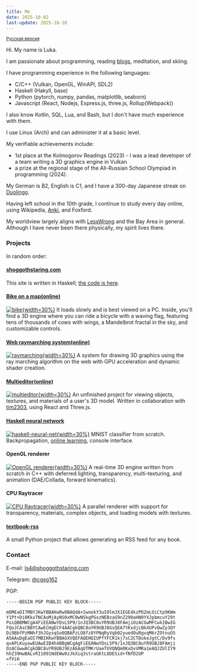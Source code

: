 ```yaml
---
title: Me
date: 2025-10-02
last-update: 2025-10-10
---
```


<small>[Русская версия](ru)</small>

Hi. My name is Luka.

I am passionate about programming, reading [blogs](http://23.94.5.170:8080), meditation, and skiing.

I have programming experience in the following languages:

- C/C++ (Vulkan, OpenGL, WinAPI, SDL2)
- Haskell (Hakyll, base)
- Python (pytorch, numpy, pandas, matplotlib, seaborn)
- Javascript (React, Nodejs, Express.js, three.js, Rollup(Webpack))

I also know Kotlin, SQL, Lua, and Bash, but I don't have much experience with them.

I use Linux (Arch) and can administer it at a basic level.

My verifiable achievements include:

- 1st place at the Kolmogorov Readings (2023) - I was a lead developer of a team writing a 3D graphics engine in Vulkan
- a prize at the regional stage of the All-Russian School Olympiad in programming (2024).

My German is B2, English is C1, and I have a 300-day Japanese streak on [Duolingo](https://www.duolingo.com/profile/deeeear).

Having left school in the 10th grade, I continue to study every day online, using Wikipedia, [Anki](srs), and Foxford.

My worldview largely aligns with [LessWrong](https://lesswrong.com/) and the Bay Area in general. Although I have never been there physically, my spirit lives there.

### Projects

In random order:

#### [shoggothstaring.com](about)

This site is written in Haskell; [the code is here](https://github.com/30be/shoggothStaring/blob/main/main.hs).

#### [Bike on a map(online)](https://30be.github.io/SUM2023/PROJECT/dist/)

[![bike](bike.png){width=30%}](bike.png)
It loads slowly and is best viewed on a PC.
Inside, you'll find a 3D engine where you can ride a bicycle with a waving flag, featuring tens of thousands of cows with wings, a Mandelbrot fractal in the sky, and customizable controls.

#### [Web raymarching system(online)](https://30be.github.io/SUM2024/WebRaymarching/)

[![raymarching](raymarching.png){width=30%}](raymarching.png)
A system for drawing 3D graphics using the ray marching algorithm on the web with GPU acceleration and dynamic shader creation.

#### [Multieditor(online)](https://30be.github.io/MultiEditor/output/index.html)

[![multieditor](multieditor.png){width=30%}](multieditor.png)
An unfinished project for viewing objects, textures, and materials of a user's 3D model.
Written in collaboration with [tim2303](https://github.com/tim2303/), using React and Three.js.

#### [Haskell neural network](https://github.com/30be/haskell-neural-net)

[![haskell-neural-net](haskell-nn.png){width=30%}](haskell-nn.png)
MNIST classifier from scratch. Backpropagation, [online learning](https://en.wikipedia.org/wiki/Online_machine_learning),  console interface.

#### OpenGL renderer

[![OpenGL renderer](T06ANIM.png){width=30%}](T06ANIM.png)
A real-time 3D engine written from scratch in C++ with deferred lighting, transparency, multi-texturing, and animation (DAE/Collada, forward kinematics).

#### CPU Raytracer

[![CPU Raytracer](T05RT.png){width=30%}](T05RT.png)
A parallel renderer with support for transparency, materials, complex objects, and loading models with textures.

#### [textbook-rss](https://github.com/30be/TextbookRSS)

A small Python project that allows generating an RSS feed for any book.

### Contact

E-mail: <ls4@shoggothstaring.com>

Telegram: [@cgsg162](https://t.me/cgsg162)

PGP:

```PGP
-----BEGIN PGP PUBLIC KEY BLOCK-----

mDMEaOI7MBYJKwYBBAHaRw8BAQdA+2wnekY3uI0lmJX1EGE4kzPDZmLOiCtp9KWm
Y1Pt+Di0KkxTNCAoMjAyNS0xMC0wNSkgPGxzNEBzaG9nZ290aHN0YXJpbmcuY29t
PoiQBBMWCgA4FiEEANwYDsL5P9/1nJQ3BC8uYR9UBJ8FAmjiOzACGwMFCwkIBwIG
FQoJCAsCBBYCAwECHgECF4AACgkQBC8uYR9UBJ8GsQEA7tKxdjLNkXUPvQwZy3QY
Di9BbfPzMNhf3hJGysqSo0QBAPzLO8fz8YPNqRyVqb02yuedOuRgvqM6rZOtnuO5
A5AAuDgEaOI7MBIKKwYBBAGXVQEFAQEHQIUPfYFCR1kj7sC2CTDukeJgtC/Dv9fs
qvAPLKuyowEUAwEIB4h4BBgWCgAgFiEEANwYDsL5P9/1nJQ3BC8uYR9UBJ8FAmji
OzACGwwACgkQBC8uYR9UBJ9EzAEAqUTMKrUaeTUVQNQmOKxDvVMRa1eAQJZUlIY9
hhZ39HwBALvRI1091NdEWw0zJkXiq3straGKtL8DESid+fNfD2UP
=fVi6
-----END PGP PUBLIC KEY BLOCK-----
```
